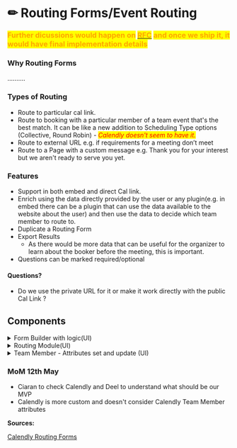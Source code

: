 # ✏ Routing Forms/Event Routing

### <mark style="color:orange;">Further dicussions would happen on</mark> [<mark style="color:orange;">RFC</mark>](https://github.com/calcom/cal.com/issues/2781) <mark style="color:orange;">and once we ship it, it would have final implementation details</mark>

### **Why Routing Forms**

..........

### **Types of Routing**

* Route to particular cal link.
* Route to booking with a particular member of a team event that's the best match. It can be like a new addition to Scheduling Type options (Collective, Round Robin) - _<mark style="color:red;">Calendly doesn't seem to have it.</mark>_
* Route to external URL e.g. if requirements for a meeting don’t meet
* Route to a Page with a custom message e.g. Thank you for your interest but we aren't ready to serve you yet.

### Features

* Support in both embed and direct Cal link.
* Enrich using the data directly provided by the user or any plugin(e.g. in embed there can be a plugin that can use the data available to the website about the user)  and then use the data to decide which team member to route to.
* Duplicate a Routing Form
* Export Results
  * As there would be more data that can be useful for the organizer to learn about the booker before the meeting, this is important.
* Questions can be marked required/optional

#### **Questions?**

* Do we use the private URL for it or make it work directly with the public Cal Link ?&#x20;

## Components

<details>

<summary>Form Builder with logic(UI)</summary>

**Purpose**

* To create questions.

**Types of Questions**

* Name - _<mark style="color:red;">Calendly doesn't allow routing based on it</mark>_
  * _Flavours_
    * Single Input Box&#x20;
    * Full Name, Middle Name, LastName
* Email&#x20;
  * _<mark style="color:orange;">Operators</mark> - Operates on Email domain only(probably)_
    * includes
    * doesn't include
* Phone Number - _<mark style="color:red;">Calendly doesn't allow routing based on it</mark>_
* Short Text - _<mark style="color:red;">Calendly doesn't allow routing based on it</mark>_
* Long Text - _<mark style="color:red;">Calendly doesn't allow routing based on it</mark>_
* Radio
  * _<mark style="color:orange;">Operators</mark>_
    * is&#x20;
    * is not
* Single Select
  * _<mark style="color:orange;">Operators</mark>_
    * is&#x20;
    * is not
* Multi Select <mark style="color:green;">\[Not in Calendly]</mark>
* Checkbox <mark style="color:green;">\[Not in Calendly</mark>

</details>

<details>

<summary>Routing Module(UI)</summary>

* <mark style="color:green;">\[Not in Calendly]</mark> It can allow the user to choose the route to a different next question based on previous answers
  * Software Engineer →Go to Question(To Learn Programming Language) → C++(answered) -> Book a meeting with a C++ Expert
  * Designer → Go to Question(Learn which Design tool) → Answered(Figma) -> Book meeting with a Figma expert

**Useful Open Source Projects**

* A query builder that can export to JSON Logic [https://github.com/ukrbublik/react-awesome-query-builder](https://github.com/ukrbublik/react-awesome-query-builder)
  * **Pros**
    * Provides Drag and Drop of conditions
    * Many operators are supported based on data type
    * Grouping Support Group1 = A || B; Group2=C || D and Group1 && Group2
    * Declarative UI builder
    * Automation Tests
  * **Cons**
    * Would need to work on UI.
    * Doesn't use tailwind.
    * Not well maintained. We can just fork from it
    * Automation tests in Karma&#x20;
* JSON logic JS - Can evaluate JSON logic to true/false [https://github.com/jwadhams/json-logic-js#readme](https://github.com/jwadhams/json-logic-js#readme)

</details>

<details>

<summary>Team Member - Attributes set and update (UI)</summary>



</details>

### **MoM 12th May**

* Ciaran to check Calendly and Deel to understand what should be our MVP
* Calendly is more custom and doesn't consider Calendly Team Member attributes

**Sources:**

[Calendly Routing Forms](https://www.loom.com/share/994f4d7e48cc40d49bd6729298670719)
